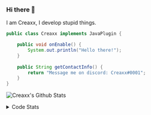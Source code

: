 ### Hi there 👋

I am Creaxx, I develop stupid things. 

```java
public class Creaxx implements JavaPlugin {

    public void onEnable() {
        System.out.println("Hello there!");
    }
    
    public String getContactInfo() {
        return "Message me on discord: Creaxx#0001";
    }
}
```

![Creaxx's Github Stats](https://github-readme-stats.vercel.app/api?username=CreaxxOG&show_icons=true&theme=dark&count_private=true)

<details>
  <summary>Code Stats</summary>

<!--START_SECTION:waka-->
![Code Time](http://img.shields.io/badge/Code%20Time-1%2C289%20hrs%2050%20mins-blue)

![Lines of code](https://img.shields.io/badge/From%20Hello%20World%20I%27ve%20Written-527.4%20thousand%20lines%20of%20code-blue)

**🐱 My GitHub Data** 

> 📦 66.4 kB Used in GitHub's Storage 
 > 
> 🏆 1,598 Contributions in the Year 2023
 > 
> 🚫 Not Opted to Hire
 > 
> 📜 4 Public Repositories 
 > 
> 🔑 2 Private Repositories 
 > 
**I'm a Night 🦉** 

```text
🌞 Morning                280 commits         ██░░░░░░░░░░░░░░░░░░░░░░░   07.00 % 
🌆 Daytime                1713 commits        ███████████░░░░░░░░░░░░░░   42.84 % 
🌃 Evening                1945 commits        ████████████░░░░░░░░░░░░░   48.64 % 
🌙 Night                  61 commits          ░░░░░░░░░░░░░░░░░░░░░░░░░   01.53 % 
```
📅 **I'm Most Productive on Saturday** 

```text
Monday                   474 commits         ███░░░░░░░░░░░░░░░░░░░░░░   11.85 % 
Tuesday                  565 commits         ████░░░░░░░░░░░░░░░░░░░░░   14.13 % 
Wednesday                600 commits         ████░░░░░░░░░░░░░░░░░░░░░   15.00 % 
Thursday                 623 commits         ████░░░░░░░░░░░░░░░░░░░░░   15.58 % 
Friday                   376 commits         ██░░░░░░░░░░░░░░░░░░░░░░░   09.40 % 
Saturday                 746 commits         █████░░░░░░░░░░░░░░░░░░░░   18.65 % 
Sunday                   615 commits         ████░░░░░░░░░░░░░░░░░░░░░   15.38 % 
```


📊 **This Week I Spent My Time On** 

```text
💬 Programming Languages: 
Java                     11 hrs 23 mins      ████████████████████████░   95.60 % 
YAML                     17 mins             █░░░░░░░░░░░░░░░░░░░░░░░░   02.40 % 
Kotlin                   11 mins             ░░░░░░░░░░░░░░░░░░░░░░░░░   01.65 % 
XML                      2 mins              ░░░░░░░░░░░░░░░░░░░░░░░░░   00.34 % 
Text                     0 secs              ░░░░░░░░░░░░░░░░░░░░░░░░░   00.00 % 

🔥 Editors: 
IntelliJ                 11 hrs 55 mins      █████████████████████████   100.00 % 
```

**I Mostly Code in Java** 

```text
Java                     54 repos            ████████████████████░░░░░   78.26 % 
Kotlin                   9 repos             ███░░░░░░░░░░░░░░░░░░░░░░   13.04 % 
TypeScript               3 repos             █░░░░░░░░░░░░░░░░░░░░░░░░   04.35 % 
CSS                      2 repos             █░░░░░░░░░░░░░░░░░░░░░░░░   02.90 % 
EJS                      1 repo              ░░░░░░░░░░░░░░░░░░░░░░░░░   01.45 % 
```




 Last Updated on 03/06/2023 18:21:19 UTC
<!--END_SECTION:waka-->
</details>
